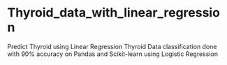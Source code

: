 # Thyroid_data_with_linear_regression
Predict Thyroid using Linear Regression
Thyroid Data classification done with 90% accuracy on Pandas and Scikit-learn using Logistic Regression
